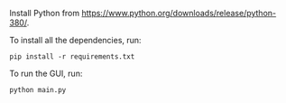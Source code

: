 Install Python from https://www.python.org/downloads/release/python-380/.

To install all the dependencies, run:

    pip install -r requirements.txt

To run the GUI, run:

    python main.py
